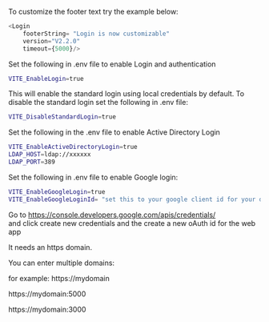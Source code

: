 
To customize the footer text try the example below:
```js static
<Login 
    footerString= "Login is now customizable"
    version="V2.2.0"
    timeout={5000}/>
```
Set the following in .env file to enable  Login and authentication
```bash
VITE_EnableLogin=true
```
This will enable the standard login using local credentials by default.
To disable the standard login set the following in .env file: 
```bash
VITE_DisableStandardLogin=true
```
Set the following in the .env file to enable Active Directory Login
```bash
VITE_EnableActiveDirectoryLogin=true
LDAP_HOST=ldap://xxxxxx
LDAP_PORT=389
```
Set the following in .env file to enable  Google login:

``` bash
VITE_EnableGoogleLogin=true
VITE_EnableGoogleLoginId= "set this to your google client id for your domain"
```
Go to https://console.developers.google.com/apis/credentials/       
and click create new credentials and the create a new oAuth id  for the web app

It needs an https domain. 

You can enter multiple domains:

for example: https://mydomain

https://mydomain:5000

https://mydomain:3000